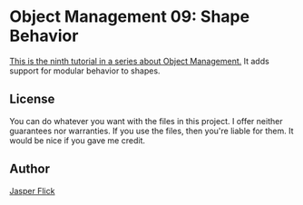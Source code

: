 # Object Management 09: Shape Behavior

[This is the ninth tutorial in a series about Object Management.](https://catlikecoding.com/unity/tutorials/object-management/shape-behavior/) It adds support for modular behavior to shapes.

## License

You can do whatever you want with the files in this project. I offer neither guarantees nor warranties. If you use the files, then you're liable for them. It would be nice if you gave me credit.

## Author

[Jasper Flick](https://catlikecoding.com/jasper-flick/)
